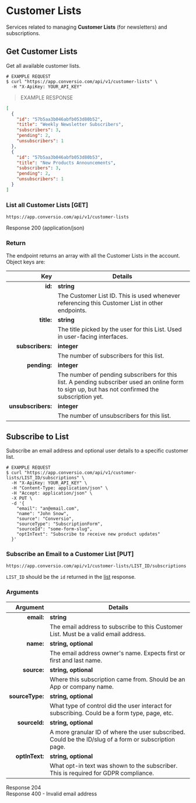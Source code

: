# Customer Lists
Services related to managing **Customer Lists** (for newsletters) and subscriptions.

## Get Customer Lists

Get all available customer lists.

```shell
# EXAMPLE REQUEST
$ curl "https://app.conversio.com/api/v1/customer-lists" \
  -H "X-ApiKey: YOUR_API_KEY"
```

> EXAMPLE RESPONSE

```json
[
  {
    "id": "57b5aa3b046abfb053d80b52",
    "title": "Weekly Newsletter Subscribers",
    "subscribers": 3,
    "pending": 2,
    "unsubscribers": 1
  },
  {
    "id": "57b5aa3b046abfb053d80b53",
    "title": "New Products Announcements",
    "subscribers": 3,
    "pending": 2,
    "unsubscribers": 1
  }
]
```

### List all Customer Lists [GET]

`https://app.conversio.com/api/v1/customer-lists`

<aside class="success">
  Response 200 (application/json)
</aside>

### Return

The endpoint returns an array with all the Customer Lists in the account. Object keys are:

|Key|Details|
|-------:|-----------|
|**id:**|**string**|
||The Customer List ID. This is used whenever referencing this Customer List in other endpoints.|
|**title:**|**string**|
||The title picked by the user for this List. Used in user-facing interfaces.|
|**subscribers:**|**integer**|
||The number of subscribers for this list.|
|**pending:**|**integer**|
||The number of pending subscribers for this list. A pending subscriber used an online form to sign up, but has not confirmed the subscription yet.|
|**unsubscribers:**|**integer**|
||The number of unsubscribers for this list.|

## Subscribe to List

Subscribe an email address and optional user details to a specific customer list.

```shell
# EXAMPLE REQUEST
$ curl "https://app.conversio.com/api/v1/customer-lists/LIST_ID/subscriptions" \
  -H "X-ApiKey: YOUR_API_KEY" \
  -H "Content-Type: application/json" \
  -H "Accept: application/json" \
  -X PUT \
  -d '{
    "email": "an@email.com",
    "name": "John Snow",
    "source": "Conversio",
    "sourceType": "SubscriptionForm",
    "sourceId": "some-form-slug",
    "optInText": "Subscribe to receive new product updates"
  }'
```

### Subscribe an Email to a Customer List [PUT]

`https://app.conversio.com/api/v1/customer-lists/LIST_ID/subscriptions`

`LIST_ID` should be the `id` returned in the [list](#get-customer-lists) response.

### Arguments

|Argument       |Details                                                                                              |
|--------------:|-----------------------------------------------------------------------------------------------------|
|**email:**     |**string**                                                                                           |
|               |The email address to subscribe to this Customer List. Must be a valid email address.                 |
|**name:**      |**string, optional**                                                                                 |
|               |The email address owner's name. Expects first or first and last name.                                |
|**source:**    |**string, optional**                                                                                 |
|               |Where this subscription came from. Should be an App or company name.                                 |
|**sourceType:**|**string, optional**                                                                                 |
|               |What type of control did the user interact for subscribing. Could be a form type, page, etc.         |
|**sourceId:**  |**string, optional**                                                                                 |
|               |A more granular ID of where the user subscribed. Could be the ID/slug of a form or subscription page.|
|**optInText:** |**string, optional**                                                                                 |
|               |What opt-in text was shown to the subscriber. This is required for GDPR compliance.                  |

<aside class="success">
  Response 204
</aside>

<aside class="warning">
  Response 400 - Invalid email address
</aside>
